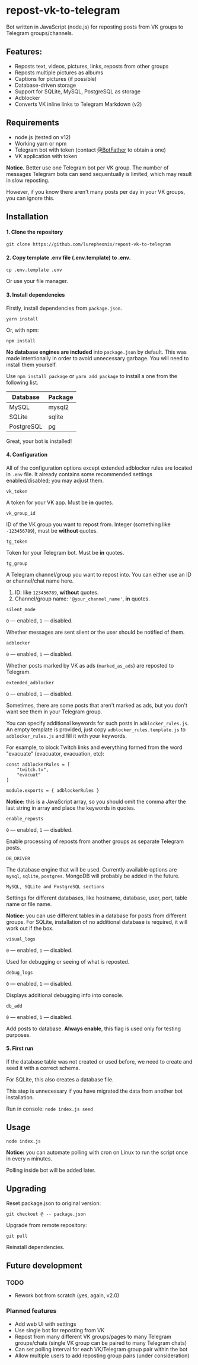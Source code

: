 # repost-vk-to-telegram
Bot written in JavaScript (node.js) for reposting posts from VK groups to Telegram groups/channels.

## Features:
- Reposts text, videos, pictures, links, reposts from other groups
- Reposts multiple pictures as albums
- Captions for pictures (if possible)
- Database-driven storage
- Support for SQLite, MySQL, PostgreSQL as storage
- Adblocker
- Converts VK inline links to Telegram Markdown (v2)

## Requirements
- node.js (tested on v12)
- Working yarn or npm
- Telegram bot with token (contact [@BotFather](https://t.me/BotFather) to obtain a one)
- VK application with token

**Notice.** Better use one Telegram bot per VK group. The number of messages Telegram bots can send sequentually is limited, which may result in slow reposting. 

However, if you know there aren't many posts per day in your VK groups, you can ignore this.

## Installation
#### 1. Clone the repository
`git clone https://github.com/lurepheonix/repost-vk-to-telegram`

#### 2. Copy template .env file (.env.template) to .env.

`cp .env.template .env`

Or use your file manager.

#### 3. Install dependencies

Firstly, install dependencies from `package.json`.

`yarn install`

Or, with npm:

`npm install`

**No database engines are included** into `package.json` by default. This was made intentionally in order to avoid unnecessary garbage. You will need to install them yourself.

Use `npm install package` or `yarn add package` to install a one from the following list.

| Database  | Package |
|-----------|---------|
| MySQL     | mysql2  |
| SQLite    | sqlite  |
| PostgreSQL| pg      |

Great, your bot is installed!

#### 4. Configuration

All of the configuration options except extended adblocker rules are located in `.env` file. It already contains some recommended settings enabled/disabled; you may adjust them.

`vk_token`

A token for your VK app. Must be **in** quotes.

`vk_group_id`

ID of the VK group you want to repost from. Integer (something like `-123456789`), must be **without** quotes.

`tg_token`

Token for your Telegram bot. Must be **in** quotes.

`tg_group`

A Telegram channel/group you want to repost into. You can either use an ID or channel/chat name here.

1. ID: like `123456789`, **without** quotes.
2. Channel/group name: `'@your_channel_name'`, **in** quotes.

`silent_mode`

`0` — enabled, `1` — disabled.

Whether messages are sent silent or the user should be notified of them.

`adblocker`

`0` — enabled, `1` — disabled.

Whether posts marked by VK as ads (`marked_as_ads`) are reposted to Telegram.

`extended_adblocker`

`0` — enabled, `1` — disabled.

Sometimes, there are some posts that aren't marked as ads, but you don't want see them in your Telegram group.

You can specify additional keywords for such posts in `adblocker_rules.js`. An empty template is provided, just copy `adblocker_rules.template.js` to `adblocker_rules.js` and fill it with your keywords.

For example, to block Twitch links and everything formed from the word "evacuate" (evacuator, evacuation, etc):

```
const adblockerRules = [
    "twitch.tv",
    "evacuat"
]

module.exports = { adblockerRules }
```

**Notice:** this is a JavaScript array, so you should omit the comma after the last string in array and place the keywords in quotes.

`enable_reposts`

`0` — enabled, `1` — disabled.

Enable processing of reposts from another groups as separate Telegram posts.

`DB_DRIVER`

The database engine that will be used. Currently available options are `mysql`, `sqlite`, `postgres`. MongoDB will probably be added in the future.

`MySQL, SQLite and PostgreSQL sections`

Settings for different databases, like hostname, database, user, port, table name or file name.

**Notice:** you can use different tables in a database for posts from different groups.
For SQLite, installation of no additional database is required, it will work out if the box.

`visual_logs`

`0` — enabled, `1` — disabled.

Used for debugging or seeing of what is reposted.

`debug_logs`

`0` — enabled, `1` — disabled.

Displays additional debugging info into console.

`db_add`

`0` — enabled, `1` — disabled.

Add posts to database. **Always enable**, this flag is used only for testing purposes.

#### 5. First run

If the database table was not created or used before, we need to create and seed it with a correct schema.

For SQLite, this also creates a database file.

This step is unnecessary if you have migrated the data from another bot installation.

Run in console: `node index.js seed`

## Usage

`node index.js`

**Notice:** you can automate polling with cron on Linux to run the script once in every `n` minutes. 

Polling inside bot will be added later.

## Upgrading

Reset package.json to original version:

`git checkout @ -- package.json`

Upgrade from remote repository: 

`git pull`

Reinstall dependencies.

## Future development

### TODO
- Rework bot from scratch (yes, again, v2.0)

### Planned features
- Add web UI with settings
- Use single bot for reposting from VK
- Repost from many different VK groups/pages to many Telegram groups/chats (single VK group can be paired to many Telegram chats)
- Can set polling interval for each VK/Telegram group pair within the bot
- Allow multiple users to add reposting group pairs (under consideration)